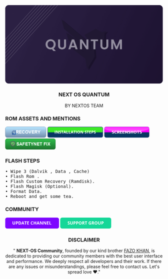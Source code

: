 <div align="center" >
  <img  src="https://raw.githubusercontent.com/Fazokhan/NEXTOS_PROJECT/main/database/assets/post/banner.png"  />
  <h3>NEXT OS QUANTUM</h3>
</div>
<p align="center">BY NEXTOS TEAM</p>


<h3>ROM ASSETS AND MENTIONS</h3>
<a href="https://t.me/RN11PakCommunity/28682"><img  height="35" src="https://raw.githubusercontent.com/Fazokhan/Project-NextOS-/main/assets/recovery_button.png"  /></a>
<a href="https://github.com/Fazokhan/Project-NextOS-?tab=readme-ov-file#-flash-steps"><img  height="35" src="https://raw.githubusercontent.com/Fazokhan/Project-NextOS-/main/assets/button_installation-steps.png"  /></a>
<a href="https://t.me/SSgroupRN11"><img  height="35" src="https://raw.githubusercontent.com/Fazokhan/Project-NextOS-/main/assets/button_screenshots.png"  /></a>
<a href="https://t.me/CloudfilesSC/210"><img  height="35" src="https://raw.githubusercontent.com/Fazokhan/Project-NextOS-/main/assets/safety_button.png"  /></a>

<h3> FLASH STEPS</h3>
<pre>
• Wipe 3 (Dalvik , Data , Cache)
• Flash Rom .
• Flash Custom Recovery (Ramdisk).
• Flash Magisk (Optional).
• Format Data.
• Reboot and get some tea.
</pre>

<h3>COMMUNITY</h3>

<a href="https://t.me/RedmiN11Pak"><img  height="35" src="https://raw.githubusercontent.com/Fazokhan/Project-NextOS-/main/assets/button_update-channel.png"  /></a>
<a href="https://t.me/RN11PakCommunity"><img  height="35" src="https://raw.githubusercontent.com/Fazokhan/Project-NextOS-/main/assets/button_support-group.png"  /></a>


<h3 align="center" >DISCLAIMER</h3>
<p align="center">" <b>NEXT-OS Community</b>, founded by our kind brother <a href="https://t.me/Fazokhan">FAZO KHAN</a>, is dedicated to providing our community members with the best user interface and performance. We deeply respect all developers and their work. If there are any issues or misunderstandings, please feel free to contact us. Let's spread love ❤️."




</p>



